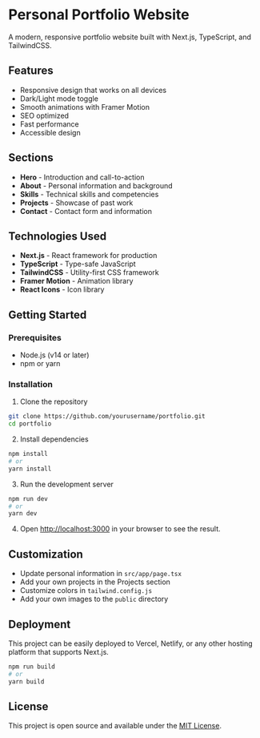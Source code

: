 # Personal Portfolio Website

A modern, responsive portfolio website built with Next.js, TypeScript, and TailwindCSS.

## Features

- Responsive design that works on all devices
- Dark/Light mode toggle
- Smooth animations with Framer Motion
- SEO optimized
- Fast performance
- Accessible design

## Sections

- **Hero** - Introduction and call-to-action
- **About** - Personal information and background
- **Skills** - Technical skills and competencies
- **Projects** - Showcase of past work
- **Contact** - Contact form and information

## Technologies Used

- **Next.js** - React framework for production
- **TypeScript** - Type-safe JavaScript
- **TailwindCSS** - Utility-first CSS framework
- **Framer Motion** - Animation library
- **React Icons** - Icon library

## Getting Started

### Prerequisites

- Node.js (v14 or later)
- npm or yarn

### Installation

1. Clone the repository
```bash
git clone https://github.com/yourusername/portfolio.git
cd portfolio
```

2. Install dependencies
```bash
npm install
# or
yarn install
```

3. Run the development server
```bash
npm run dev
# or
yarn dev
```

4. Open [http://localhost:3000](http://localhost:3000) in your browser to see the result.

## Customization

- Update personal information in `src/app/page.tsx`
- Add your own projects in the Projects section
- Customize colors in `tailwind.config.js`
- Add your own images to the `public` directory

## Deployment

This project can be easily deployed to Vercel, Netlify, or any other hosting platform that supports Next.js.

```bash
npm run build
# or
yarn build
```

## License

This project is open source and available under the [MIT License](LICENSE). 